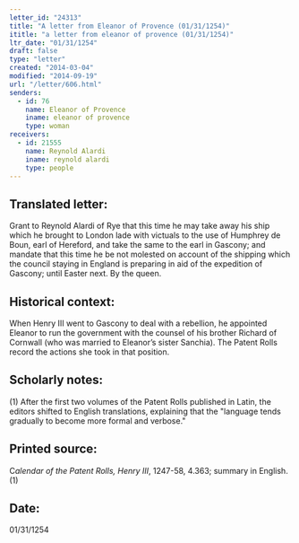 ```yaml
---
letter_id: "24313"
title: "A letter from Eleanor of Provence (01/31/1254)"
ititle: "a letter from eleanor of provence (01/31/1254)"
ltr_date: "01/31/1254"
draft: false
type: "letter"
created: "2014-03-04"
modified: "2014-09-19"
url: "/letter/606.html"
senders:
  - id: 76
    name: Eleanor of Provence
    iname: eleanor of provence
    type: woman
receivers:
  - id: 21555
    name: Reynold Alardi
    iname: reynold alardi
    type: people
---
```

<h2> Translated letter:</h2>Grant to Reynold Alardi of Rye that this time he may take away his ship which he brought to London lade with victuals to the use of Humphrey de Boun, earl of Hereford, and take the same to the earl in Gascony; and mandate that this time he be not molested on account of the shipping which the council staying in England is preparing in aid of the expedition of Gascony; until Easter next.
By the queen.
<h2 class="mt-4"> Historical context:</h2>When Henry III went to Gascony to deal with a rebellion, he appointed Eleanor to run the government with the counsel of his brother Richard of Cornwall (who was married to Eleanor’s sister Sanchia). The Patent Rolls record the actions she took in that position.
<h2 class="mt-4"> Scholarly notes:</h2>(1) After the first two volumes of the Patent Rolls published in Latin, the editors shifted to English translations, explaining that the "language tends gradually to become more formal and verbose."
<h2 class="mt-4"> Printed source:</h2><p>C<em>alendar of the Patent Rolls, Henry III</em>, 1247-58, 4.363; summary in English.(1)</p><h2 class="mt-4"> Date:</h2>01/31/1254